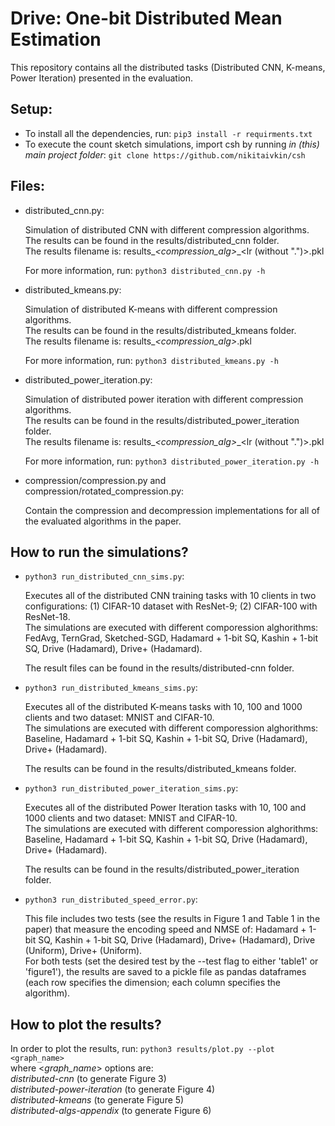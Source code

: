 # Drive: One-bit Distributed Mean Estimation

This repository contains all the distributed tasks (Distributed CNN, K-means, Power Iteration) presented in the evaluation. 

## Setup:
- To install all the dependencies, run: `pip3 install -r requirments.txt`
- To execute the count sketch simulations, import csh by running *in (this) main project folder*: `git clone https://github.com/nikitaivkin/csh`

## Files:
- distributed_cnn.py: 

  Simulation of distributed CNN with different compression algorithms.<br/>
  The results can be found in the results/distributed_cnn folder.<br/>
  The results filename is: results_<dataset>_<compression_alg>_<clients>_<lr (without ".")>.pkl<br/>
  
  For more information, run: `python3 distributed_cnn.py -h`
  
- distributed_kmeans.py:
  
  Simulation of distributed K-means with different compression algorithms.<br/>
  The results can be found in the results/distributed_kmeans folder.<br/>
  The results filename is: results_<dataset>_<compression_alg>_<clients>.pkl<br/>
  
  For more information, run: `python3 distributed_kmeans.py -h` 
  
- distributed_power_iteration.py:
  
  Simulation of distributed power iteration with different compression algorithms.<br/>
  The results can be found in the results/distributed_power_iteration folder.<br/>
  The results filename is: results_<dataset>_<compression_alg>_<clients>_<lr (without ".")>.pkl<br/>
  
  For more information, run: `python3 distributed_power_iteration.py -h` 

- compression/compression.py and compression/rotated_compression.py:
  
  Contain the compression and decompression implementations for all of the evaluated algorithms in the paper. 

## How to run the simulations?
- `python3 run_distributed_cnn_sims.py`:
  
  Executes all of the distributed CNN training tasks with 10 clients 
  in two configurations: (1) CIFAR-10 dataset with ResNet-9; (2) CIFAR-100 with ResNet-18.<br/>
  The simulations are executed with different comporession alghorithms: FedAvg, TernGrad, Sketched-SGD, Hadamard + 1-bit SQ, Kashin + 1-bit SQ, Drive (Hadamard), Drive+ (Hadamard).<br/>
  
  The result files can be found in the results/distributed-cnn folder.

- `python3 run_distributed_kmeans_sims.py`:
  
  Executes all of the distributed K-means tasks with 10, 100 and 1000 clients and two dataset: MNIST and CIFAR-10.<br/>
  The simulations are executed with different comporession alghorithms: Baseline, Hadamard + 1-bit SQ, Kashin + 1-bit SQ, Drive (Hadamard), Drive+ (Hadamard).<br/>

  The results can be found in the results/distributed_kmeans folder.

- `python3 run_distributed_power_iteration_sims.py`:

  Executes all of the distributed Power Iteration tasks with 10, 100 and 1000 clients and two dataset: MNIST and CIFAR-10.<br/>
  The simulations are executed with different comporession alghorithms: Baseline, Hadamard + 1-bit SQ, Kashin + 1-bit SQ, Drive (Hadamard), Drive+ (Hadamard).<br/>

  The results can be found in the results/distributed_power_iteration folder.

  
- `python3 run_distributed_speed_error.py`:

  This file includes two tests (see the results in Figure 1 and Table 1 in the paper) that measure the encoding speed and NMSE of: Hadamard + 1-bit SQ, Kashin + 1-bit SQ, Drive (Hadamard), Drive+ (Hadamard), Drive (Uniform), Drive+ (Uniform).<br/>
  For both tests (set the desired test by the --test flag to either 'table1' or 'figure1'), the results are saved to a pickle file as pandas dataframes (each row specifies the dimension; each column specifies the algorithm).<br/> 
  
## How to plot the results? 

In order to plot the results, run: `python3 results/plot.py --plot <graph_name>`<br/>
  where <*graph_name*> options are: <br/>
  *distributed-cnn* (to generate Figure 3)<br/>
  *distributed-power-iteration* (to generate Figure 4)<br/>
  *distributed-kmeans* (to generate Figure 5)<br/>
  *distributed-algs-appendix* (to generate Figure 6)<br/>

  
  
  
  
